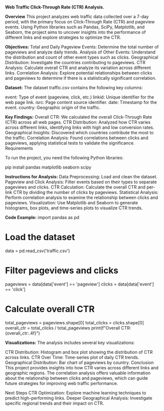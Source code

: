 **Web Traffic Click-Through Rate (CTR) Analysis.**

**Overview**
This project analyzes web traffic data collected over a 7-day period, with the primary focus on Click-Through Rate (CTR) and pageview events. Using Python libraries such as Pandas, SciPy, Matplotlib, and Seaborn, the project aims to uncover insights into the performance of different links and explore strategies to optimize the CTR.

**Objectives:**
Total and Daily Pageview Events: Determine the total number of pageviews and analyze daily trends.
Analysis of Other Events: Understand the distribution and count of other event types such as clicks.
Geographical Distribution: Investigate the countries contributing to pageviews.
CTR Analysis: Calculate overall CTR and analyze its variation across different links.
Correlation Analysis: Explore potential relationships between clicks and pageviews to determine if there is a statistically significant correlation.

**Dataset:**
The dataset traffic.csv contains the following key columns:

event: Type of event (pageview, click, etc.)
linkid: Unique identifier for the web page link.
isrc: Page content source identifier.
date: Timestamp for the event.
country: Geographic origin of the traffic.


**Key Findings:**
Overall CTR: We calculated the overall Click-Through Rate (CTR) across all web pages.
CTR Distribution: Analyzed how CTR varies across different links, identifying links with high and low conversion rates.
Geographical Insights: Discovered which countries contribute the most to the traffic.
Correlation Analysis: Found correlations between clicks and pageviews, applying statistical tests to validate the significance.
Requirements


To run the project, you need the following Python libraries:

pip install pandas matplotlib seaborn scipy


**Instructions for Analysis:**
Data Preprocessing: Load and clean the dataset.
Pageview and Click Analysis: Filter events based on their types to separate pageviews and clicks.
CTR Calculation: Calculate the overall CTR and per-link CTR by dividing the number of clicks by pageviews.
Statistical Analysis: Perform correlation analysis to examine the relationship between clicks and pageviews.
Visualization: Use Matplotlib and Seaborn to generate histograms, box plots, and time-series plots to visualize CTR trends.

**Code Example:**
import pandas as pd

# Load the dataset
data = pd.read_csv('traffic.csv')

# Filter pageviews and clicks
pageviews = data[data['event'] == 'pageview']
clicks = data[data['event'] == 'click']

# Calculate overall CTR
total_pageviews = pageviews.shape[0]
total_clicks = clicks.shape[0]
overall_ctr = total_clicks / total_pageviews
print(f"Overall CTR: {overall_ctr:.4f}")


**Visualizations:**
The analysis includes several key visualizations:

CTR Distribution: Histogram and box plot showing the distribution of CTR across links.
CTR Over Time: Time-series plot of daily CTR trends.
Geographical Distribution: Bar chart of pageviews by country.
Conclusion
This project provides insights into how CTR varies across different links and geographic regions. The correlation analysis offers valuable information about the relationship between clicks and pageviews, which can guide future strategies for improving web traffic performance.

Next Steps
CTR Optimization: Explore machine learning techniques to predict high-performing links.
Deeper Geographical Analysis: Investigate specific regional trends and their impact on CTR.

